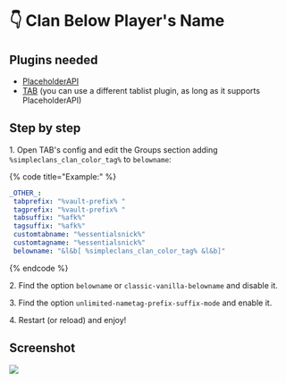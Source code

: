 # 👇 Clan Below Player's Name

## Plugins needed

* [PlaceholderAPI](https://www.spigotmc.org/resources/placeholderapi.6245/)
* [TAB](https://github.com/NEZNAMY/TAB/releases) (you can use a different tablist plugin, as long as it supports PlaceholderAPI)

## Step by step

1\. Open TAB's config and edit the Groups section adding `%simpleclans_clan_color_tag%` to `belowname`:

{% code title="Example:" %}
```yaml
_OTHER_:
 tabprefix: "%vault-prefix% "
 tagprefix: "%vault-prefix% "
 tabsuffix: "%afk%"
 tagsuffix: "%afk%"
 customtabname: "%essentialsnick%"
 customtagname: "%essentialsnick%"
 belowname: "&l&b[ %simpleclans_clan_color_tag% &l&b]"
```
{% endcode %}

2\. Find the option `belowname` or `classic-vanilla-belowname` and disable it.

3\. Find the option `unlimited-nametag-prefix-suffix-mode` and enable it.

4\. Restart (or reload) and enjoy!

## Screenshot

![](../.gitbook/assets/clans-below-name.png)
